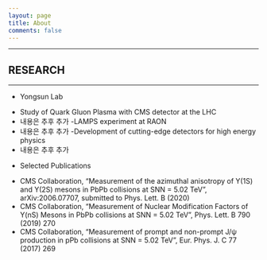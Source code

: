 ```yaml
---
layout: page
title: About
comments: false
---
```


* * *
## RESEARCH
* * *
 
* Yongsun Lab
- Study of Quark Gluon Plasma with CMS detector at the LHC  
 - 내용은 추후 추가
-LAMPS experiment at RAON
 - 내용은 추후 추가
-Development of cutting-edge detectors for high energy physics 
 - 내용은 추후 추가 


* Selected Publications 
 - CMS Collaboration, “Measurement of the azimuthal anisotropy of Υ(1S) and Υ(2S) mesons in PbPb collisions at SNN = 5.02 TeV”, arXiv:2006.07707, submitted to Phys. Lett. B (2020)
 - CMS Collaboration, “Measurement of Nuclear Modification Factors of Y(nS) Mesons in PbPb collisions at SNN = 5.02 TeV”, Phys. Lett. B 790 (2019) 270
 - CMS Collaboration, “Measurement of prompt and non-prompt J/ψ production in pPb collisions at SNN = 5.02 TeV”, Eur. Phys. J. C 77 (2017) 269
										

